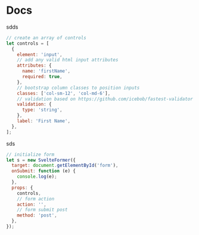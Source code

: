 <html lang="en">
  <head>
    <meta charset="UTF-8" />
    <meta name="viewport" content="width=device-width, initial-scale=1.0" />
    <meta http-equiv="cache-control" content="no-cache" />
    <meta http-equiv="expires" content="0" />
    <meta http-equiv="pragma" content="no-cache" />
    <title>My Projects</title>
    <!-- <link rel="stylesheet" href="/static/styles/bulma.css" /> -->
    <link rel="preconnect" href="https://fonts.googleapis.com" />
    <link rel="preconnect" href="https://fonts.gstatic.com" crossorigin />
    <link
      href="https://fonts.googleapis.com/css2?family=Jersey+15&family=Montserrat:ital,wght@0,100..900;1,100..900&display=swap"
      rel="stylesheet"
    />
    <link rel="stylesheet" href="/static/styles/style.css" /> 

  </head>


# Docs

sdds

```javascript
// create an array of controls
let controls = [
  {
    element: 'input',
    // add any valid html input attributes
    attributes: {
      name: 'firstName',
      required: true,
    },
    // bootstrap column classes to position inputs
    classes: ['col-sm-12', 'col-md-6'],
    // validation based on https://github.com/icebob/fastest-validator
    validation: {
      type: 'string',
    },
    label: 'First Name',
  },
];

```

sds 

```javascript
// initialize form
let s = new SvelteFormer({
  target: document.getElementById('form'),
  onSubmit: function (e) {
    console.log(e);
  },
  props: {
    controls,
    // form action
    action: '',
    // form submit post
    method: 'post',
  },
});
```

</html>

